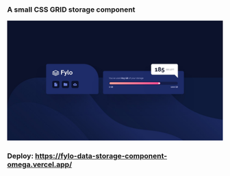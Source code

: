 ### A small CSS GRID storage component

![](/design/desktop-design.jpg)


### Deploy: https://fylo-data-storage-component-omega.vercel.app/
